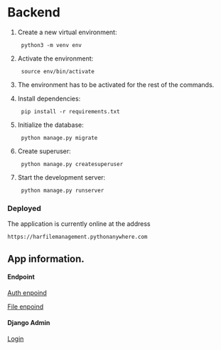 Backend
====

1. Create a new virtual environment:

        python3 -m venv env

2. Activate the environment:

        source env/bin/activate

3. The environment has to be activated for the rest of the commands.

4. Install dependencies:

        pip install -r requirements.txt

5. Initialize the database:

        python manage.py migrate

6. Create superuser:

        python manage.py createsuperuser

7. Start the development server:

        python manage.py runserver


### Deployed
The application is currently online at the address

    https://harfilemanagement.pythonanywhere.com

## App information.

#### Endpoint

<a target="_blank" href="https://harfilemanagement.pythonanywhere.com/api/v1/auth/">Auth enpoind</a>

<a target="_blank" href="https://harfilemanagement.pythonanywhere.com/api/v1/file/">File enpoind</a>

#### Django Admin

<a target="_blank" href="https://harfilemanagement.pythonanywhere.com/admin/">Login</a>